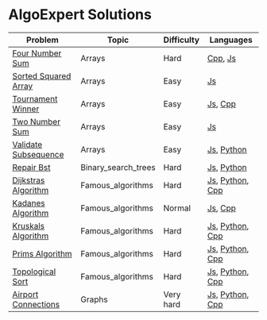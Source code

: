 # AlgoExpert Solutions

<!-- START_TABLE -->
| Problem               | Topic   | Difficulty | Languages               |
|-----------------------|---------|------------|-------------------------|
| [Four Number Sum](https://github.com/dmaman86/algo-solutions/tree/main/problems/arrays/four_number_sum) | Arrays | Hard | [Cpp](https://github.com/dmaman86/algo-solutions/tree/main/problems/arrays/four_number_sum/cpp), [Js](https://github.com/dmaman86/algo-solutions/tree/main/problems/arrays/four_number_sum/js) |
| [Sorted Squared Array](https://github.com/dmaman86/algo-solutions/tree/main/problems/arrays/sorted_squared_array) | Arrays | Easy | [Js](https://github.com/dmaman86/algo-solutions/tree/main/problems/arrays/sorted_squared_array/js) |
| [Tournament Winner](https://github.com/dmaman86/algo-solutions/tree/main/problems/arrays/tournament_winner) | Arrays | Easy | [Js](https://github.com/dmaman86/algo-solutions/tree/main/problems/arrays/tournament_winner/js), [Cpp](https://github.com/dmaman86/algo-solutions/tree/main/problems/arrays/tournament_winner/cpp) |
| [Two Number Sum](https://github.com/dmaman86/algo-solutions/tree/main/problems/arrays/two_number_sum) | Arrays | Easy | [Js](https://github.com/dmaman86/algo-solutions/tree/main/problems/arrays/two_number_sum/js) |
| [Validate Subsequence](https://github.com/dmaman86/algo-solutions/tree/main/problems/arrays/validate_subsequence) | Arrays | Easy | [Js](https://github.com/dmaman86/algo-solutions/tree/main/problems/arrays/validate_subsequence/js), [Python](https://github.com/dmaman86/algo-solutions/tree/main/problems/arrays/validate_subsequence/python) |
| [Repair Bst](https://github.com/dmaman86/algo-solutions/tree/main/problems/binary_search_trees/repair_bst) | Binary_search_trees | Hard | [Js](https://github.com/dmaman86/algo-solutions/tree/main/problems/binary_search_trees/repair_bst/js), [Python](https://github.com/dmaman86/algo-solutions/tree/main/problems/binary_search_trees/repair_bst/python) |
| [Dijkstras Algorithm](https://github.com/dmaman86/algo-solutions/tree/main/problems/famous_algorithms/dijkstras_algorithm) | Famous_algorithms | Hard | [Js](https://github.com/dmaman86/algo-solutions/tree/main/problems/famous_algorithms/dijkstras_algorithm/js), [Python](https://github.com/dmaman86/algo-solutions/tree/main/problems/famous_algorithms/dijkstras_algorithm/python), [Cpp](https://github.com/dmaman86/algo-solutions/tree/main/problems/famous_algorithms/dijkstras_algorithm/cpp) |
| [Kadanes Algorithm](https://github.com/dmaman86/algo-solutions/tree/main/problems/famous_algorithms/kadanes_algorithm) | Famous_algorithms | Normal | [Js](https://github.com/dmaman86/algo-solutions/tree/main/problems/famous_algorithms/kadanes_algorithm/js), [Cpp](https://github.com/dmaman86/algo-solutions/tree/main/problems/famous_algorithms/kadanes_algorithm/cpp) |
| [Kruskals Algorithm](https://github.com/dmaman86/algo-solutions/tree/main/problems/famous_algorithms/kruskals_algorithm) | Famous_algorithms | Hard | [Js](https://github.com/dmaman86/algo-solutions/tree/main/problems/famous_algorithms/kruskals_algorithm/js), [Python](https://github.com/dmaman86/algo-solutions/tree/main/problems/famous_algorithms/kruskals_algorithm/python), [Cpp](https://github.com/dmaman86/algo-solutions/tree/main/problems/famous_algorithms/kruskals_algorithm/cpp) |
| [Prims Algorithm](https://github.com/dmaman86/algo-solutions/tree/main/problems/famous_algorithms/prims_algorithm) | Famous_algorithms | Hard | [Js](https://github.com/dmaman86/algo-solutions/tree/main/problems/famous_algorithms/prims_algorithm/js), [Python](https://github.com/dmaman86/algo-solutions/tree/main/problems/famous_algorithms/prims_algorithm/python), [Cpp](https://github.com/dmaman86/algo-solutions/tree/main/problems/famous_algorithms/prims_algorithm/cpp) |
| [Topological Sort](https://github.com/dmaman86/algo-solutions/tree/main/problems/famous_algorithms/topological_sort) | Famous_algorithms | Hard | [Js](https://github.com/dmaman86/algo-solutions/tree/main/problems/famous_algorithms/topological_sort/js), [Python](https://github.com/dmaman86/algo-solutions/tree/main/problems/famous_algorithms/topological_sort/python), [Cpp](https://github.com/dmaman86/algo-solutions/tree/main/problems/famous_algorithms/topological_sort/cpp) |
| [Airport Connections](https://github.com/dmaman86/algo-solutions/tree/main/problems/graphs/airport_connections) | Graphs | Very hard | [Js](https://github.com/dmaman86/algo-solutions/tree/main/problems/graphs/airport_connections/js), [Python](https://github.com/dmaman86/algo-solutions/tree/main/problems/graphs/airport_connections/python), [Cpp](https://github.com/dmaman86/algo-solutions/tree/main/problems/graphs/airport_connections/cpp) |
<!-- END_TABLE -->
